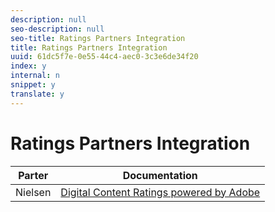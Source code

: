 ```yaml
---
description: null
seo-description: null
seo-title: Ratings Partners Integration
title: Ratings Partners Integration
uuid: 61dc5f7e-0e55-44c4-aec0-3c3e6de34f20
index: y
internal: n
snippet: y
translate: y
---
```


# Ratings Partners Integration


| Parter |Documentation |
|---|---|
| Nielsen |[Digital Content Ratings powered by Adobe](https://marketing.adobe.com/resources/help/en_US/sc/appmeasurement/hbvideo/nielsen/)  |

